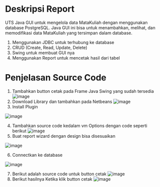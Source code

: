 # Deskripsi Report
UTS Java GUI untuk mengelola data MataKuliah dengan menggunakan database PostgreSQL. Java GUI ini bisa untuk menambahkan, melihat, dan memodifikasi data MataKuliah yang tersimpan dalam database.

1. Menggunakan JDBC untuk terhubung ke database
2. CRUD (Create, Read, Update, Delete)
3. Swing untuk membuat GUI nya
4. Menggunakan Report untuk mencetak hasil dari tabel

# Penjelasan Source Code
1. Tambahkan button cetak pada Frame Java Swing yang sudah tersedia
![image](https://github.com/user-attachments/assets/7851f3ad-615a-4ccd-a599-f287d0ea429a)
2. Download Library dan tambahkan pada Netbeans
![image](https://github.com/user-attachments/assets/57ea2ebc-76d1-4b33-8c58-852e8709e2ab)
3. Install Plugin

![image](https://github.com/user-attachments/assets/2e0fa92c-544e-4f81-a252-135247a1c0c8)

4. Tambahkan source code kedalam vm Options dengan code seperti berikut
![image](https://github.com/user-attachments/assets/8d72340d-84ec-44f3-ba37-1fe559f9776e)
5. Buat report wizard dengan design bisa disesuaikan

![image](https://github.com/user-attachments/assets/f397b082-68a8-46ba-bf8d-f9d61f2065fe)

6. Connectkan ke database

![image](https://github.com/user-attachments/assets/a37a9375-fd87-4baf-95d4-757bc62fe2a6)

7. Berikut adalah source code untuk button cetak
![image](https://github.com/user-attachments/assets/46687605-e385-4202-9652-a3c7ed12cc1d)
8. Berikut hasilnya Ketika klik button cetak
![image](https://github.com/user-attachments/assets/bb3f40dd-3651-4a85-a824-1616cb953671)







